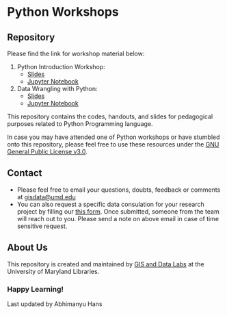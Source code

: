 # Python Workshops


## Repository

Please find the link for workshop material below:
1. Python Introduction Workshop: 
    - [Slides](https://docs.google.com/presentation/d/1hGHkuhCtP_j8sbeUyGnNPVWFSX61jftsG9xWvb-aZTg/edit?usp=sharing) 
    - [Jupyter Notebook](https://github.com/UMD-GIS-Data-Lab/Python-Workshops/blob/main/1.%20Python%20Basics.ipynb)
1. Data Wrangling with Python: 
    - [Slides](https://docs.google.com/presentation/d/1Pnd2yt9xcLDHAa79r9tm6WsksNeMUwPqIvrAdDsmx0w/edit?usp=sharing)
    - [Jupyter Notebook](https://github.com/UMD-GIS-Data-Lab/Python-Workshops/blob/main/2.b%20Data%20Wrangling%20with%20Pandas.ipynb)

This repository contains the codes, handouts, and slides for pedagogical purposes related to Python Programming language.

In case you may have attended one of Python workshops or have stumbled onto this repository, please feel free to use these resources under the [GNU General Public License v3.0](LICENSE).

## Contact

- Please feel free to email your questions, doubts, feedback or comments at [gisdata@umd.edu](mailto:gisdata@umd.edu)
- You can also request a specific data consulation for your research project by filling our [this form](https://docs.google.com/forms/d/e/1FAIpQLSfkumtTIIvuvo7iQqKdQkoM04ukmIxp_duq2hvNcX75am67sw/viewform). Once submitted, someone from the team will reach out to you. Please send a note on above email in case of time sensitive request.  

## About Us

This repository is created and maintained by [GIS and Data Labs](https://www.lib.umd.edu/research/services/gis) at the University of Maryland Libraries.

### Happy Learning!

Last updated by Abhimanyu Hans

